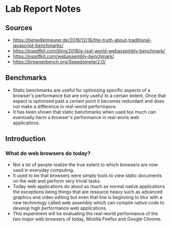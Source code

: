 # Lab Report Notes

## Sources
- https://benediktmeurer.de/2016/12/16/the-truth-about-traditional-javascript-benchmarks/
- https://pspdfkit.com/blog/2018/a-real-world-webassembly-benchmark/
- https://pspdfkit.com/webassembly-benchmark/
- https://browserbench.org/Speedometer2.0/


## Benchmarks
- Static benchmarks are useful for optimizing specific aspects of a browser's performance but are only useful to a certain extent. Once that aspect is optimized past a certain point it becomes redundant and does not make a difference in real-world performance.
- It has been shown that static benchmarks when used too much can eventually harm a browser's performance in real-worls web applications.

## Introduction

### What do web browsers do today?
- Not a lot of people realize the true extent to which browsers are now used in everyday computing.
- It used to be that browsers were simply tools to view static documents on the web and perform very trivial tasks.
- Today web applications do about as much as normal native applications the exceptions being things that are resource heavy such as advanced graphics and video editing but even that line is beginning to blur with a new technology called web assembly which can compile native code to develop high performance web applications.
- This experiment will be evaluating the real-world performance of the two major web browsers of today, Mozilla Firefox and Google Chrome.

### 

